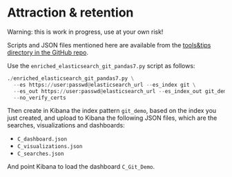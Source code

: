 # Attraction & retention

Warning: this is work in progress, use at your own risk! 

Scripts and JSON files mentioned here are available from the [tools&tips directory in the GitHub repo](https://github.com/jgbarah/GrimoireLab-training/tree/master/tools-and-tips/scripts).

Use the `enriched_elasticsearch_git_pandas7.py` script as follows:

```python
./enriched_elasticsearch_git_pandas7.py \
  --es https://user:passwd@elasticsearch_url --es_index git \
  --es_out https://user:passwd@elasticsearch_url --es_index_out git_demo \
  --no_verify_certs
```

Then create in Kibana the index pattern `git_demo`, based on the index you just created, and upload to Kibana the following JSON files, which are the searches, visualizations and dashboards:

* `C_dashboard.json`
* `C_visualizations.json`
* `C_searches.json`

And point Kibana to load the dashboard `C_Git_Demo`.